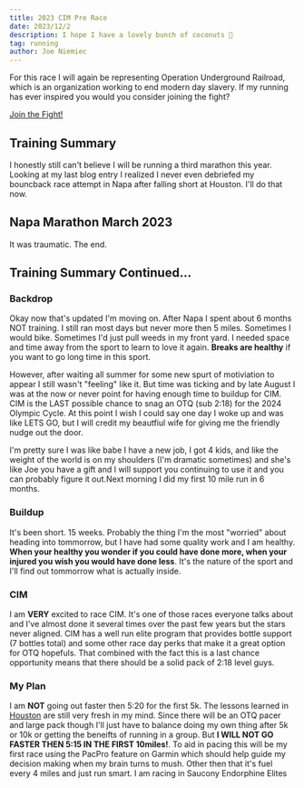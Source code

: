 ```yaml
---
title: 2023 CIM Pre Race
date: 2023/12/2
description: I hope I have a lovely bunch of coconuts 🥥
tag: running
author: Joe Niemiec
---
```

For this race I will again be representing Operation Underground Railroad, which is an organization working to end modern day slavery. If my running has ever inspired you would you consider joining the fight?

<p className="flex justify-center">
<div className="font-bold text-xl"><a href="https://www.gofundme.com/f/elite-racing-benefitting-our?utm_campaign=p_cf+share-flow-1&utm_medium=copy_link&utm_source=customer"> Join the Fight!</a></div>
</p>

## Training Summary

I honestly still can't believe I will be running a third marathon this year. Looking at my last blog entry I realized I never even debriefed my bouncback race attempt in Napa after falling short at Houston. I'll do that now.

## Napa Marathon March 2023

It was traumatic. The end.

## Training Summary Continued...

### Backdrop
Okay now that's updated I'm moving on. After Napa I spent about 6 months NOT training. I still ran most days but never more then 5 miles. Sometimes I would bike. Sometimes I'd just pull weeds in my front yard. I needed space and time away from the sport to learn to love it again. **Breaks are healthy** if you want to go long time in this sport.

However, after waiting all summer for some new spurt of motiviation to appear I still wasn't "feeling" like it. But time was ticking and by late August I was at the now or never point for having enough time to buildup for CIM. CIM is the LAST possible chance to snag an OTQ (sub 2:18) for the 2024 Olympic Cycle. At this point I wish I could say one day I woke up and was like LETS GO, but I will credit my beautfiul wife for giving me the friendly nudge out the door. 

I'm pretty sure I was like babe I have a new job, I got 4 kids, and like the weight of the world is on my shoulders (I'm dramatic sometimes) and she's like Joe you have a gift and I will support you continuing to use it and you can probably figure it out.Next morning I did my first 10 mile run in 6 months. 

### Buildup
It's been short. 15 weeks. Probably the thing I'm the most "worried" about heading into tommorrow, but I have had some quality work and I am healthy. **When your healthy you wonder if you could have done more, when your injured you wish you would have done less**. It's the nature of the sport and I'll find out tommorrow what is actually inside.

### CIM
I am **VERY** excited to race CIM. It's one of those races everyone talks about and I've almost done it several times over the past few years but the stars never aligned. CIM has a well run elite program that provides bottle support (7 bottles total) and some other race day perks that make it a great option for OTQ hopefuls. That combined with the fact this is a last chance opportunity means that there should be a solid pack of 2:18 level guys.

### My Plan
I am **NOT** going out faster then 5:20 for the first 5k. The lessons learned in [Houston](./postrace.md) are still very fresh in my mind. Since there will be an OTQ pacer and large pack though I'll just have to balance doing my own thing after 5k or 10k or getting the beneifts of running in a group. But **I WILL NOT GO FASTER THEN 5:15 IN THE FIRST 10miles!**. To aid in pacing this will be my first race using the PacPro feature on Garmin which should help guide my decision making when my brain turns to mush. Other then that it's fuel every 4 miles and just run smart. I am racing in Saucony Endorphine Elites




